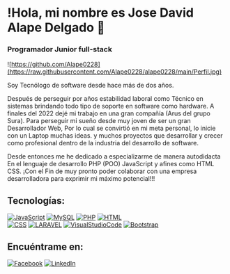 # !Hola, mi nombre es Jose David Alape Delgado 👋
### Programador Junior full-stack

![https://github.com/Alape0228](https://raw.githubusercontent.com/Alape0228/alape0228/main/Perfil.jpg)

Soy Tecnólogo de software desde hace más de dos años.

Después de perseguir por años estabilidad laboral como Técnico en sistemas brindando todo tipo de soporte en software como hardware. A finales del 2022 dejé mi trabajo en una gran compañía (Arus del grupo Sura). Para perseguir mi sueño desde muy joven de ser un gran Desarrollador Web, Por lo cual se convirtió en mi meta personal, lo inicie con un Laptop muchas ideas. y muchos proyectos que desarrollar y crecer como profesional dentro de la industria del desarrollo de software. 

Desde entonces me he dedicado a especializarme de manera autodidacta En el lenguaje de desarrollo PHP (POO) JavaScript y afines como HTML CSS. ¡Con el Fin de muy pronto poder colaborar con una empresa desarrolladora para exprimir mi máximo potencial!!!

## Tecnologías:

[![JavaScript](https://img.shields.io/badge/JavaScript-F7DF1E?style=for-the-badge&logo=javascript&logoColor=white&labelColor=101010)]()
[![MySQL](https://img.shields.io/badge/MySQL-4479A1?style=for-the-badge&logo=mysql&logoColor=white&labelColor=101010)]()
[![PHP](https://img.shields.io/badge/PHP-4479A1?style=for-the-badge&logo=php&logoColor=white&labelColor=101010)]()
[![HTML](https://img.shields.io/badge/HTML-e34c26?style=for-the-badge&logo=HTML5&logoColor=white&labelColor=101010)]()<br>
[![CSS](https://img.shields.io/badge/CSS-264de4?style=for-the-badge&logo=CSS3&logoColor=white&labelColor=101010)]()
[![LARAVEL](https://img.shields.io/badge/LARAVEL-F05340?style=for-the-badge&logo=LARAVEL&logoColor=white&labelColor=101010)]()
[![VisualStudioCode](https://img.shields.io/badge/Visual%20Studio%20Code-0078d7?style=for-the-badge&logo=visualstudio&logoColor=white&labelColor=101010)]()
[![Bootstrap](https://img.shields.io/badge/Bootstrap-7952b3?style=for-the-badge&logo=bootstrap&logoColor=white&labelColor=101010)]()



## Encuéntrame en:
[![Facebook](https://img.shields.io/badge/Facebook-@mouredev-1877F2?style=for-the-badge&logo=facebook&logoColor=white&labelColor=101010)](https://www.facebook.com/profile.php?id=100085012113204)
[![LinkedIn](https://img.shields.io/badge/LinkedIn-Brais_Moure-0077B5?style=for-the-badge&logo=linkedin&logoColor=white&labelColor=101010)](https://www.linkedin.com/in/jose-david-alape-delgado-b9577226a/)
